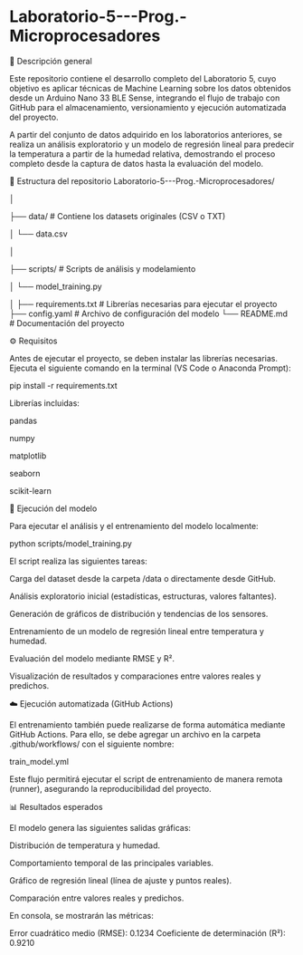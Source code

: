 # Laboratorio-5---Prog.-Microprocesadores
📘 Descripción general

Este repositorio contiene el desarrollo completo del Laboratorio 5, cuyo objetivo es aplicar técnicas de Machine Learning sobre los datos obtenidos desde un Arduino Nano 33 BLE Sense, integrando el flujo de trabajo con GitHub para el almacenamiento, versionamiento y ejecución automatizada del proyecto.

A partir del conjunto de datos adquirido en los laboratorios anteriores, se realiza un análisis exploratorio y un modelo de regresión lineal para predecir la temperatura a partir de la humedad relativa, demostrando el proceso completo desde la captura de datos hasta la evaluación del modelo.

🧩 Estructura del repositorio
Laboratorio-5---Prog.-Microprocesadores/

│

├── data/               # Contiene los datasets originales (CSV o TXT)

│   └── data.csv

│

├── scripts/            # Scripts de análisis y modelamiento

│   └── model_training.py

│
├── requirements.txt    # Librerías necesarias para ejecutar el proyecto
├── config.yaml         # Archivo de configuración del modelo
└── README.md           # Documentación del proyecto

⚙️ Requisitos

Antes de ejecutar el proyecto, se deben instalar las librerías necesarias.
Ejecuta el siguiente comando en la terminal (VS Code o Anaconda Prompt):

pip install -r requirements.txt


Librerías incluidas:

pandas

numpy

matplotlib

seaborn

scikit-learn

🧠 Ejecución del modelo

Para ejecutar el análisis y el entrenamiento del modelo localmente:

python scripts/model_training.py


El script realiza las siguientes tareas:

Carga del dataset desde la carpeta /data o directamente desde GitHub.

Análisis exploratorio inicial (estadísticas, estructuras, valores faltantes).

Generación de gráficos de distribución y tendencias de los sensores.

Entrenamiento de un modelo de regresión lineal entre temperatura y humedad.

Evaluación del modelo mediante RMSE y R².

Visualización de resultados y comparaciones entre valores reales y predichos.

☁️ Ejecución automatizada (GitHub Actions)

El entrenamiento también puede realizarse de forma automática mediante GitHub Actions.
Para ello, se debe agregar un archivo en la carpeta .github/workflows/ con el siguiente nombre:

train_model.yml


Este flujo permitirá ejecutar el script de entrenamiento de manera remota (runner), asegurando la reproducibilidad del proyecto.

📊 Resultados esperados

El modelo genera las siguientes salidas gráficas:

Distribución de temperatura y humedad.

Comportamiento temporal de las principales variables.

Gráfico de regresión lineal (línea de ajuste y puntos reales).

Comparación entre valores reales y predichos.

En consola, se mostrarán las métricas:

Error cuadrático medio (RMSE): 0.1234
Coeficiente de determinación (R²): 0.9210
